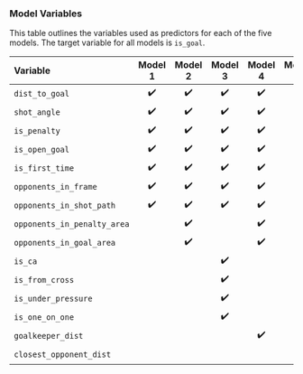 ### Model Variables

This table outlines the variables used as predictors for each of the five models. The target variable for all models is `is_goal`.

| Variable                    | Model 1 | Model 2 | Model 3 | Model 4 | Model 5 |
| :-------------------------- | :-----: | :-----: | :-----: | :-----: | :-----: |
| `dist_to_goal`              |    ✔️    |    ✔️    |    ✔️    |    ✔️    |    ✔️    |
| `shot_angle`                |    ✔️    |    ✔️    |    ✔️    |    ✔️    |    ✔️    |
| `is_penalty`                |    ✔️    |    ✔️    |    ✔️    |    ✔️    |    ✔️    |
| `is_open_goal`              |    ✔️    |    ✔️    |    ✔️    |    ✔️    |    ✔️    |
| `is_first_time`             |    ✔️    |    ✔️    |    ✔️    |    ✔️    |         |
| `opponents_in_frame`        |    ✔️    |    ✔️    |    ✔️    |    ✔️    |    ✔️    |
| `opponents_in_shot_path`    |    ✔️    |    ✔️    |    ✔️    |    ✔️    |    ✔️    |
| `opponents_in_penalty_area` |         |    ✔️    |         |    ✔️    |         |
| `opponents_in_goal_area`    |         |    ✔️    |         |    ✔️    |         |
| `is_ca`                     |         |         |    ✔️    |         |         |
| `is_from_cross`             |         |         |    ✔️    |         |         |
| `is_under_pressure`         |         |         |    ✔️    |         |         |
| `is_one_on_one`             |         |         |    ✔️    |         |         |
| `goalkeeper_dist`           |         |         |         |    ✔️    |         |
| `closest_opponent_dist`     |         |         |         |         |    ✔️    |